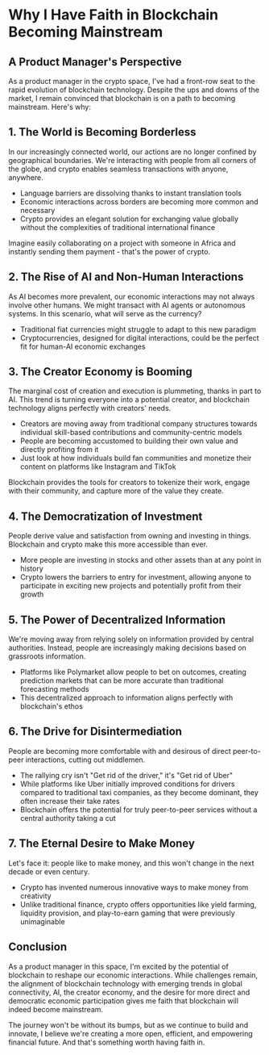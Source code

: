 # Why I Have Faith in Blockchain Becoming Mainstream
## A Product Manager's Perspective

As a product manager in the crypto space, I've had a front-row seat to the rapid evolution of blockchain technology. Despite the ups and downs of the market, I remain convinced that blockchain is on a path to becoming mainstream. Here's why:

## 1. The World is Becoming Borderless

In our increasingly connected world, our actions are no longer confined by geographical boundaries. We're interacting with people from all corners of the globe, and crypto enables seamless transactions with anyone, anywhere.

- Language barriers are dissolving thanks to instant translation tools
- Economic interactions across borders are becoming more common and necessary
- Crypto provides an elegant solution for exchanging value globally without the complexities of traditional international finance

Imagine easily collaborating on a project with someone in Africa and instantly sending them payment - that's the power of crypto.

## 2. The Rise of AI and Non-Human Interactions

As AI becomes more prevalent, our economic interactions may not always involve other humans. We might transact with AI agents or autonomous systems. In this scenario, what will serve as the currency?

- Traditional fiat currencies might struggle to adapt to this new paradigm
- Cryptocurrencies, designed for digital interactions, could be the perfect fit for human-AI economic exchanges

## 3. The Creator Economy is Booming

The marginal cost of creation and execution is plummeting, thanks in part to AI. This trend is turning everyone into a potential creator, and blockchain technology aligns perfectly with creators' needs.

- Creators are moving away from traditional company structures towards individual skill-based contributions and community-centric models
- People are becoming accustomed to building their own value and directly profiting from it
- Just look at how individuals build fan communities and monetize their content on platforms like Instagram and TikTok

Blockchain provides the tools for creators to tokenize their work, engage with their community, and capture more of the value they create.

## 4. The Democratization of Investment

People derive value and satisfaction from owning and investing in things. Blockchain and crypto make this more accessible than ever.

- More people are investing in stocks and other assets than at any point in history
- Crypto lowers the barriers to entry for investment, allowing anyone to participate in exciting new projects and potentially profit from their growth

## 5. The Power of Decentralized Information

We're moving away from relying solely on information provided by central authorities. Instead, people are increasingly making decisions based on grassroots information.

- Platforms like Polymarket allow people to bet on outcomes, creating prediction markets that can be more accurate than traditional forecasting methods
- This decentralized approach to information aligns perfectly with blockchain's ethos

## 6. The Drive for Disintermediation

People are becoming more comfortable with and desirous of direct peer-to-peer interactions, cutting out middlemen.

- The rallying cry isn't "Get rid of the driver," it's "Get rid of Uber"
- While platforms like Uber initially improved conditions for drivers compared to traditional taxi companies, as they become dominant, they often increase their take rates
- Blockchain offers the potential for truly peer-to-peer services without a central authority taking a cut

## 7. The Eternal Desire to Make Money

Let's face it: people like to make money, and this won't change in the next decade or even century.

- Crypto has invented numerous innovative ways to make money from creativity
- Unlike traditional finance, crypto offers opportunities like yield farming, liquidity provision, and play-to-earn gaming that were previously unimaginable

## Conclusion

As a product manager in this space, I'm excited by the potential of blockchain to reshape our economic interactions. While challenges remain, the alignment of blockchain technology with emerging trends in global connectivity, AI, the creator economy, and the desire for more direct and democratic economic participation gives me faith that blockchain will indeed become mainstream.

The journey won't be without its bumps, but as we continue to build and innovate, I believe we're creating a more open, efficient, and empowering financial future. And that's something worth having faith in.